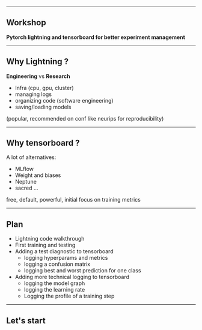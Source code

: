 
---

## Workshop
**Pytorch lightning and tensorboard for better experiment management**

---

## Why Lightning ?

**Engineering** vs **Research**
- Infra (cpu, gpu, cluster)
- managing logs
- organizing code (software engineering)
- saving/loading models

(popular, recommended on conf like neurips for reproducibility)

---

## Why tensorboard ?
A lot of alternatives: 
- MLflow
- Weight and biases
- Neptune
- sacred ...

free, default, powerful, initial focus on training metrics

---

## Plan 
* Lightning code walkthrough
* First training and testing
* Adding a test diagnostic to tensorboard
	- logging hyperparams and metrics
	- logging a confusion matrix
	- logging best and worst prediction for one class
* Adding more technical logging to tensorboard
	- logging the model graph
	- logging the learning rate 
	- Logging the profile of a training step 

---

## Let's start

